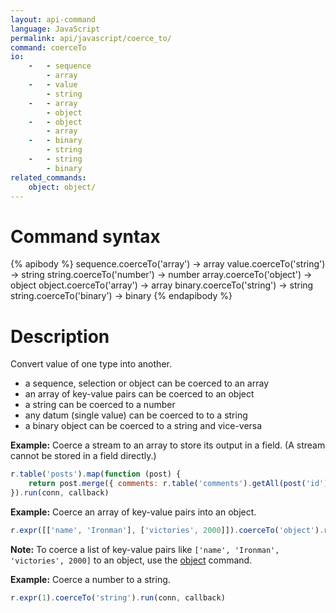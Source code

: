 ```yaml
---
layout: api-command
language: JavaScript
permalink: api/javascript/coerce_to/
command: coerceTo
io:
    -   - sequence
        - array
    -   - value
        - string
    -   - array
        - object
    -   - object
        - array
    -   - binary
        - string
    -   - string
        - binary
related_commands:
    object: object/
---
```


# Command syntax #

{% apibody %}
sequence.coerceTo('array') &rarr; array
value.coerceTo('string') &rarr; string
string.coerceTo('number') &rarr; number
array.coerceTo('object') &rarr; object
object.coerceTo('array') &rarr; array
binary.coerceTo('string') &rarr; string
string.coerceTo('binary') &rarr; binary
{% endapibody %}

# Description #

Convert value of one type into another.

* a sequence, selection or object can be coerced to an array
* an array of key-value pairs can be coerced to an object
* a string can be coerced to a number
* any datum (single value) can be coerced to to a string
* a binary object can be coerced to a string and vice-versa

__Example:__ Coerce a stream to an array to store its output in a field. (A stream cannot be stored in a field directly.)

```js
r.table('posts').map(function (post) {
    return post.merge({ comments: r.table('comments').getAll(post('id'), {index: 'postId'}).coerceTo('array')});
}).run(conn, callback)
```

__Example:__ Coerce an array of key-value pairs into an object.


```js
r.expr([['name', 'Ironman'], ['victories', 2000]]).coerceTo('object').run(conn, callback)
```

__Note:__ To coerce a list of key-value pairs like `['name', 'Ironman', 'victories', 2000]` to an object, use the [object](/api/javascript/object) command.

__Example:__ Coerce a number to a string.

```js
r.expr(1).coerceTo('string').run(conn, callback)
```
